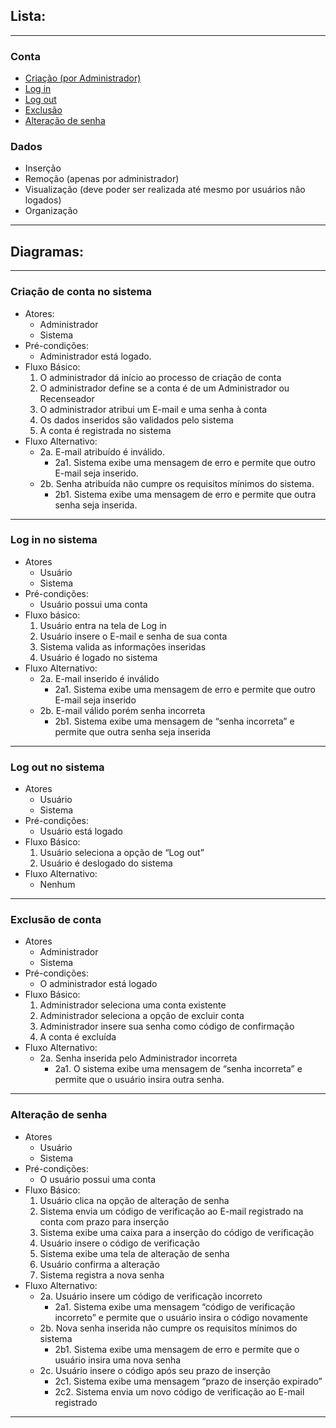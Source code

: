 ## Lista:

---

### Conta

- [Criação (por Administrador)](#criacao-de-conta-no-sistema)
- [Log in](#log-in-no-sistema)
- [Log out](#log-out-no-sistema)
- [Exclusão](#exclusao-de-conta)
- [Alteração de senha](#alteracao-de-senha)

### Dados

- Inserção
- Remoção (apenas por administrador)
- Visualização (deve poder ser realizada até mesmo por usuários não logados)
- Organização

---

## Diagramas:

---

### Criação de conta no sistema

- Atores:
    - Administrador
    - Sistema
- Pré-condições:
    - Administrador está logado.
- Fluxo Básico:
    1. O administrador dá início ao processo de criação de conta
    2. O administrador define se a conta é de um Administrador ou Recenseador
    3. O administrador atribui um E-mail e uma senha à conta
    4. Os dados inseridos são validados pelo sistema
    5. A conta é registrada no sistema
- Fluxo Alternativo:
    - 2a. E-mail atribuído é inválido.
        - 2a1. Sistema exibe uma mensagem de erro e permite que outro E-mail seja inserido.
    - 2b. Senha atribuída não cumpre os requisitos mínimos do sistema.
        - 2b1. Sistema exibe uma mensagem de erro e permite que outra senha seja inserida.

---

### Log in no sistema

- Atores
    - Usuário
    - Sistema
- Pré-condições:
    - Usuário possui uma conta
- Fluxo básico:
    1. Usuário entra na tela de Log in
    2. Usuário insere o E-mail e senha de sua conta
    3. Sistema valida as informações inseridas
    4. Usuário é logado no sistema
- Fluxo Alternativo:
    - 2a. E-mail inserido é inválido
        - 2a1. Sistema exibe uma mensagem de erro e permite que outro E-mail seja inserido
    - 2b. E-mail válido porém senha incorreta
        - 2b1. Sistema exibe uma mensagem de “senha incorreta” e permite que outra senha seja inserida

---

### Log out no sistema

- Atores
    - Usuário
    - Sistema
- Pré-condições:
    - Usuário está logado
- Fluxo Básico:
    1. Usuário seleciona a opção de “Log out”
    2. Usuário é deslogado do sistema
- Fluxo Alternativo:
    - Nenhum

---

### Exclusão de conta

- Atores
    - Administrador
    - Sistema
- Pré-condições:
    - O administrador está logado
- Fluxo Básico:
    1. Administrador seleciona uma conta existente
    2. Administrador seleciona a opção de excluir conta
    3. Administrador insere sua senha como código de confirmação
    4. A conta é excluída
- Fluxo Alternativo:
    - 2a. Senha inserida pelo Administrador incorreta
        - 2a1. O sistema exibe uma mensagem de “senha incorreta” e permite que o usuário insira outra senha.

---

### Alteração de senha

- Atores
    - Usuário
    - Sistema
- Pré-condições:
    - O usuário possui uma conta
- Fluxo Básico:
    1. Usuário clica na opção de alteração de senha
    2. Sistema envia um código de verificação ao E-mail registrado na conta com prazo para inserção
    3. Sistema exibe uma caixa para a inserção do código de verificação
    4. Usuário insere o código de verificação
    5. Sistema exibe uma tela de alteração de senha
    6. Usuário confirma a alteração
    7. Sistema registra a nova senha
- Fluxo Alternativo:
    - 2a. Usuário insere um código de verificação incorreto
        - 2a1. Sistema exibe uma mensagem “código de verificação incorreto” e permite que o usuário insira o código novamente
    - 2b. Nova senha inserida não cumpre os requisitos mínimos do sistema
        - 2b1. Sistema exibe uma mensagem de erro e permite que o usuário insira uma nova senha
    - 2c. Usuário insere o código após seu prazo de inserção
        - 2c1. Sistema exibe uma mensagem “prazo de inserção expirado”
        - 2c2. Sistema envia um novo código de verificação ao E-mail registrado

---
